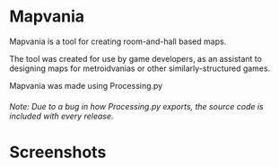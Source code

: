 # Mapvania
 Mapvania is a tool for creating room-and-hall based maps.
 
 The tool was created for use by game developers, as an assistant to designing maps for metroidvanias or other similarly-structured games. 
 
 Mapvania was made using Processing.py
 
###### Note: Due to a bug in how Processing.py exports, the source code is included with every release.
 
# Screenshots

